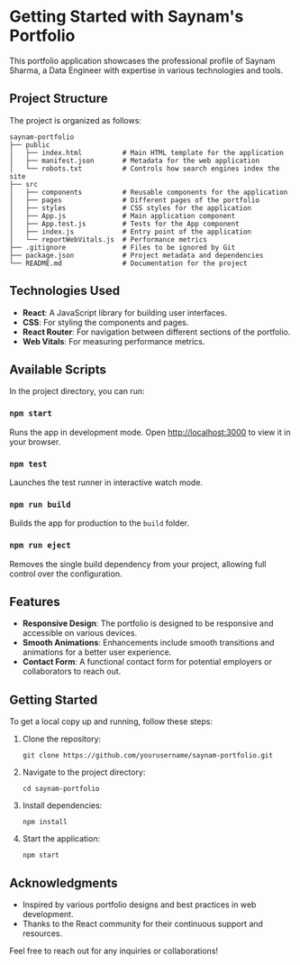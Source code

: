 # Getting Started with Saynam's Portfolio

This portfolio application showcases the professional profile of Saynam Sharma, a Data Engineer with expertise in various technologies and tools.

## Project Structure

The project is organized as follows:

```
saynam-portfolio
├── public
│   ├── index.html          # Main HTML template for the application
│   ├── manifest.json       # Metadata for the web application
│   └── robots.txt          # Controls how search engines index the site
├── src
│   ├── components          # Reusable components for the application
│   ├── pages               # Different pages of the portfolio
│   ├── styles              # CSS styles for the application
│   ├── App.js              # Main application component
│   ├── App.test.js         # Tests for the App component
│   ├── index.js            # Entry point of the application
│   └── reportWebVitals.js  # Performance metrics
├── .gitignore              # Files to be ignored by Git
├── package.json            # Project metadata and dependencies
└── README.md               # Documentation for the project
```

## Technologies Used

- **React**: A JavaScript library for building user interfaces.
- **CSS**: For styling the components and pages.
- **React Router**: For navigation between different sections of the portfolio.
- **Web Vitals**: For measuring performance metrics.

## Available Scripts

In the project directory, you can run:

### `npm start`

Runs the app in development mode. Open [http://localhost:3000](http://localhost:3000) to view it in your browser.

### `npm test`

Launches the test runner in interactive watch mode.

### `npm run build`

Builds the app for production to the `build` folder.

### `npm run eject`

Removes the single build dependency from your project, allowing full control over the configuration.

## Features

- **Responsive Design**: The portfolio is designed to be responsive and accessible on various devices.
- **Smooth Animations**: Enhancements include smooth transitions and animations for a better user experience.
- **Contact Form**: A functional contact form for potential employers or collaborators to reach out.

## Getting Started

To get a local copy up and running, follow these steps:

1. Clone the repository:
   ```
   git clone https://github.com/yourusername/saynam-portfolio.git
   ```
2. Navigate to the project directory:
   ```
   cd saynam-portfolio
   ```
3. Install dependencies:
   ```
   npm install
   ```
4. Start the application:
   ```
   npm start
   ```

## Acknowledgments

- Inspired by various portfolio designs and best practices in web development.
- Thanks to the React community for their continuous support and resources.

Feel free to reach out for any inquiries or collaborations!